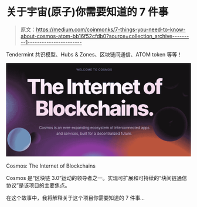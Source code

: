 # 关于宇宙(原子)你需要知道的 7 件事

> 原文：<https://medium.com/coinmonks/7-things-you-need-to-know-about-cosmos-atom-bb16f52cfdb0?source=collection_archive---------1----------------------->

Tendermint 共识模型、Hubs & Zones、区块链间通信、ATOM token 等等！

![](img/df7b6dd354112d46a93241f22a92b923.png)

Cosmos: The Internet of Blockchains

Cosmos 是“区块链 3.0”运动的领导者之一。实现可扩展和可持续的“块间链通信协议”是该项目的主要焦点。

在这个故事中，我将解释关于这个项目你需要知道的 7 件事…
